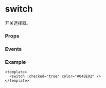 # switch

开关选择器。

### Props

<Props :data="props" />

### Events

<Events :data="events" />

### Example

```vue
<template>
  <switch :checked="true" color="#04BE02" />
</template>
```

<script setup>
const props = [
    {
        name: "checked", 
        type: "boolean",
        default: "false",
        required: false, 
        desc:"是否选中（支持 v-model:checked）", 
        version: "0.1.0"
    },
    {
        name: "disabled", 
        type:"boolean",
        default: "false",
        required: false, 
        desc:"是否禁用", 
        version: "0.1.0"
    },
    {
        name: "type", 
        type:"string",
        default: "switch",
        required: false, 
        desc:"样式，有效值：switch, checkbox", 
        version: "0.1.0"
    },
    {
        name: "color", 
        type:"color",
        default: "#1989fa",
        required: false, 
        desc:"switch 选中时的颜色", 
        version: "0.1.0"
    },
]

const events = [
    {
        name: "change", 
        desc: "点击导致 checked 改变时会触发 change 事件", 
        event:"{ value: boolean }",
        version: "0.1.0"
    },
]
</script>
